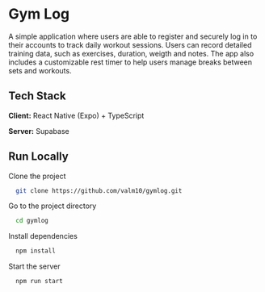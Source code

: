 # Gym Log

A simple application where users are able to register and securely log in to their accounts to track daily workout sessions. Users can record detailed training data, such as exercises, duration, weigth and notes. The app also includes a customizable rest timer to help users manage breaks between sets and workouts.



## Tech Stack

**Client:** React Native (Expo) + TypeScript

**Server:** Supabase


## Run Locally

Clone the project

```bash
  git clone https://github.com/valm10/gymlog.git
```

Go to the project directory

```bash
  cd gymlog
```

Install dependencies

```bash
  npm install
```

Start the server

```bash
  npm run start
```

